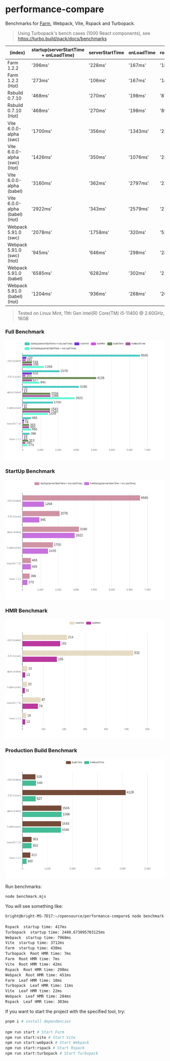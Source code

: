 # performance-compare

Benchmarks for [Farm](https://github.com/farm-fe/farm), Webpack, Vite, Rspack and Turbopack.

> Using Turbopack's bench cases (1000 React components), see https://turbo.build/pack/docs/benchmarks

|            (index)            | startup(serverStartTime + onLoadTime) | serverStartTime | onLoadTime | rootHmr | leafHmr | buildTime |
|-------------------------------|---------------------------------------|-----------------|------------|---------|---------|-----------|
|          Farm 1.2.2           |                '396ms'                |     '228ms'     |  '167ms'   | '18ms'  | '13ms'  |  '313ms'  |
|       Farm 1.2.2 (Hot)        |                '273ms'                |     '106ms'     |  '167ms'   | '14ms'  | '11ms'  |  '160ms'  |
|        Rsbuild 0.7.10         |                '468ms'                |     '270ms'     |  '198ms'   | '87ms'  | '74ms'  |  '363ms'  |
|     Rsbuild 0.7.10 (Hot)      |                '468ms'                |     '270ms'     |  '198ms'   | '89ms'  | '71ms'  |  '363ms'  |
|    Vite 6.0.0-alpha (swc)     |               '1700ms'                |     '356ms'     |  '1343ms'  | '22ms'  | '11ms'  | '1543ms'  |
|  Vite 6.0.0-alpha (swc)(Hot)  |               '1426ms'                |     '350ms'     |  '1076ms'  | '25ms'  | '11ms'  | '1540ms'  |
|   Vite 6.0.0-alpha (babel)    |               '3160ms'                |     '362ms'     |  '2797ms'  | '23ms'  | '13ms'  | '1556ms'  |
| Vite 6.0.0-alpha (babel)(Hot) |               '2922ms'                |     '343ms'     |  '2579ms'  | '27ms'  | '16ms'  | '1566ms'  |
|     Webpack 5.91.0 (swc)      |               '2078ms'                |    '1758ms'     |  '320ms'   | '532ms' | '165ms' | '4128ms'  |
|   Webpack 5.91.0 (swc)(Hot)   |                '945ms'                |     '646ms'     |  '298ms'   | '284ms' | '182ms' |  '527ms'  |
|    Webpack 5.91.0 (babel)     |               '6585ms'                |    '6282ms'     |  '302ms'   | '214ms' | '181ms' |  '518ms'  |
|  Webpack 5.91.0 (babel)(Hot)  |               '1204ms'                |     '936ms'     |  '268ms'   | '269ms' | '161ms' |  '540ms'  |


> Tested on Linux Mint, 11th Gen Intel(R) Core(TM) i5-11400 @ 2.60GHz, 16GB

### Full Benchmark
![xx](./full.png)

### StartUp Benchmark
![xx](./startup.png)

### HMR Benchmark
![xx](./hmr.png)

### Production Build Benchmark
![xx](./build.png)

Run benchmarks:

```bash
node benchmark.mjs
```

You will see something like:

```txt
bright@bright-MS-7D17:~/opensource/performance-compare$ node benchmark.mjs

Rspack  startup time: 417ms
Turbopack  startup time: 2440.673095703125ms
Webpack  startup time: 7968ms
Vite  startup time: 3712ms
Farm  startup time: 430ms
Turbopack  Root HMR time: 7ms
Farm  Root HMR time: 7ms
Vite  Root HMR time: 42ms
Rspack  Root HMR time: 298ms
Webpack  Root HMR time: 451ms
Farm  Leaf HMR time: 10ms
Turbopack  Leaf HMR time: 11ms
Vite  Leaf HMR time: 22ms
Webpack  Leaf HMR time: 284ms
Rspack  Leaf HMR time: 303ms
```

If you want to start the project with the specified tool, try:

```bash
pnpm i # install dependencies

npm run start # Start Farm
npm run start:vite # Start Vite
npm run start:webpack # Start Webpack
npm run start:rspack # Start Rspack
npm run start:turbopack # Start Turbopack
```
